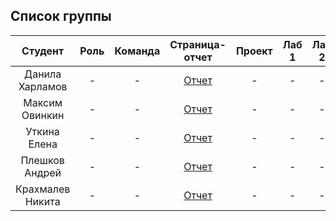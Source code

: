 
## Список группы

| Студент | Роль | Команда | Страница-отчет | Проект | Лаб 1 | Лаб 2 | Лаб 3 |
| :---:   | :-:  |   :-:   |     :-:        |  :-:   |  :-:  |   :-: |   :-: |
| Данила Харламов | - | - | [Отчет]() | - | - | - | - |
| Максим Овинкин| - | - | [Отчет]() | - | - | - | - |
| Уткина Елена| - | - | [Отчет]() | - | - | - | - |
| Плешков Андрей| - | - | [Отчет]() | - | - | - | - |
| Крахмалев Никита | - | - | [Отчет]() | - | - | - | - |